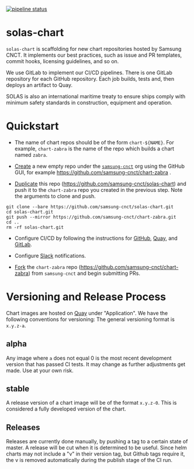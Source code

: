 [![pipeline status](https://git.cnct.io/common-tools/samsung-cnct_solas-chart/badges/master/pipeline.svg)](https://git.cnct.io/common-tools/samsung-cnct_solas-chart/commits/master)

# solas-chart
`solas-chart` is scaffolding for new chart repositories hosted by Samsung CNCT. It
implements our best practices, such as issue and PR templates, commit hooks,
licensing guidelines, and so on.

We use GitLab to implement our CI/CD pipelines. There is one GitLab repository for
each GitHub repository. Each job builds, tests and, then deploys an artifact
to Quay.

SOLAS is also an international maritime treaty to ensure ships comply with
minimum safety standards in construction, equipment and operation.

# Quickstart

- The name of chart repos should be of the form `chart-${NAME}`. For example,
`chart-zabra` is the name of the repo which builds a chart named `zabra`.

- [Create](https://help.github.com/articles/creating-a-new-repository/) a
new empty repo under the [`samsung-cnct`](https://github.com/samsung-cnct)
org using the GitHub GUI, for example https://github.com/samsung-cnct/chart-zabra .

- [Duplicate](https://help.github.com/articles/duplicating-a-repository/)
this repo (https://github.com/samsung-cnct/solas-chart) and push it to the `chart-zabra`
repo you created in the previous step. Note the arguments to clone and push.

```
git clone --bare https://github.com/samsung-cnct/solas-chart.git
cd solas-chart.git
git push --mirror https://github.com/samsung-cnct/chart-zabra.git
cd ..
rm -rf solas-chart.git
```

- Configure CI/CD by following the instructions for
[GitHub](https://github.com/samsung-cnct/solas/blob/master/docs/github.md),
[Quay](https://github.com/samsung-cnct/solas/blob/master/docs/quay.md),
and [GitLab](https://github.com/samsung-cnct/solas/blob/master/docs/gitlab.md).

- Configure [Slack](https://github.com/samsung-cnct/solas/blob/master/docs/slack.md)
notifications.

- [Fork](https://help.github.com/articles/fork-a-repo/) the `chart-zabra` repo
(https://github.com/samsung-cnct/chart-zabra) from `samsung-cnct` and begin
submitting PRs.

# Versioning and Release Process

Chart images are hosted on [Quay](https://quay.io) under "Application". We have the following conventions for versioning:
The general versioning format is `x.y.z-a`.

## alpha
Any image where `a` does not equal 0 is the most recent development version that has passed CI tests. It may change as further adjustments get made. Use at your own risk.

## stable

A release version of a chart image will be of the format `x.y.z-0`. This is considered a fully developed version of the chart.

## Releases

Releases are currently done manually, by pushing a tag to a certain state of master. A release will be cut when it is determined to be useful. Since helm charts may not include a "v" in their version tag, but Github tags require it, the v is removed automatically during the publish stage of the CI run.
